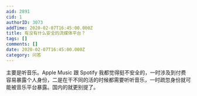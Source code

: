 ```yaml
---
aid: 2891
cid: 1
authorID: 3073
addTime: 2020-02-07T16:45:00.000Z
title: 有没有什么安全的流媒体平台？
tags: []
comments: []
date: 2020-02-07T16:45:00.000Z
category: 问答
---
```


主要是听音乐。Apple Music 跟 Spotify 我都觉得挺不安全的，一时涉及到付费容易暴露个人身份，二是在干不同的活的时候都需要听听音乐，一时疏忽身份就可能被音乐平台暴露。国内的就更别提了。
